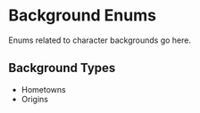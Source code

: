 # Background Enums

Enums related to character backgrounds go here.

## Background Types

- Hometowns
- Origins